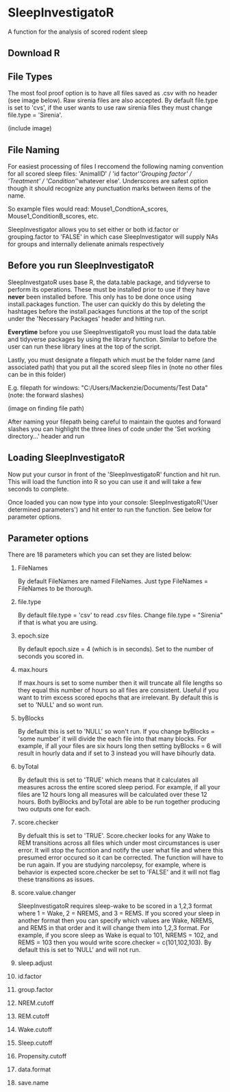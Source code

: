 # SleepInvestigatoR
A function for the analysis of scored rodent sleep

## Download R

## File Types

The most fool proof option is to have all files saved as .csv with no header (see image below). Raw sirenia files are also accepted. By default file.type is set to 'cvs', if the user wants to use raw sirenia files they must change file.type = 'Sirenia'.

(include image)

## File Naming

For easiest processing of files I reccomend the following naming convention for all scored sleep files: 'AnimalID' / 'id factor'_'Grouping factor' / 'Treatment' / 'Condition'_'whatever else'. Underscores are safest option though it should recognize any punctuation marks between items of the name.

So example files would read: Mouse1_CondtionA_scores, Mouse1_ConditionB_scores, etc. 

SleepInvestigator allows you to set either or both id.factor or grouping.factor to 'FALSE' in which case SleepInvestigator will supply NAs for groups and internally delienate animals respectively

## Before you run SleepInvestigatoR

SleepInvestgatoR uses base R, the data.table package, and tidyverse to perform its operations. These must be installed prior to use if they have **never** been installed before. This only has to be done once using install.packages function. The user can quickly do this by deleting the hashtages before the install.packages functions at the top of the script under the 'Necessary Packages' header and hitting run.

**Everytime** before you use SleepInvestigatoR you must load the data.table and tidyverse packages by using the library function. Similar to before the user can run these library lines at the top of the script.

Lastly, you must designate a filepath which must be the folder name (and associated path) that you put all the scored sleep files in (note no other files can be in this folder)

E.g. filepath for windows: "C:/Users/Mackenzie/Documents/Test Data" (note: the forward slashes)

(image on finding file path)

After naming your filepath being careful to maintain the quotes and forward slashes you can highlight the three lines of code under the 'Set working directory...' header and run

## Loading SleepInvestigatoR

Now put your cursor in front of the 'SleepInvestigatoR' function and hit run. This will load the function into R so you can use it and will take a few seconds to complete.

Once loaded you can now type into your console: SleepInvestigatoR('User determined parameters') and hit enter to run the function. See below for parameter options.

## Parameter options

There are 18 parameters which you can set they are listed below:

1. FileNames

   By default FileNames are named FileNames. Just type FileNames = FileNames to be thorough.
   
2. file.type

   By default file.type = 'csv' to read .csv files. Change file.type = "Sirenia" if that is what you are using.
   
5. epoch.size

   By default epoch.size = 4 (which is in seconds). Set to the number of seconds you scored in.
   
7. max.hours

   If max.hours is set to some number then it will truncate all file lengths so they equal this number of hours so all files are consistent. Useful if you want to trim
   excess scored epochs that are irrelevant. By default this is set to 'NULL' and so wont run.
   
9. byBlocks

   By default this is set to 'NULL' so won't run. If you change byBlocks = 'some number' it will divide the each file into that many blocks. For example, if all your        files are six hours long then setting byBlocks = 6 will result in hourly data and if set to 3 instead you will have bihourly data. 
   
11. byTotal

    By default this is set to 'TRUE' which means that it calculates all measures across the entire scored sleep period. For example, if all your files are 12 hours long all measures will be calculated over these 12 hours. Both byBlocks and byTotal are able to be run together producing two outputs one for each.
    
13. score.checker

    By defualt this is set to 'TRUE'. Score.checker looks for any Wake to REM transitions across all files which under most circumstances is user error. It will stop the fucntion and notify the user what file and where this presumed error occured so it can be corrected. The function will have to be run again. If you are studying narcolepsy, for example, where is behavior is expected score.checker be set to 'FALSE' and it will not flag these transitions as issues.
    
15. score.value.changer

    SleepInvestigatoR requires sleep-wake to be scored in a 1,2,3 format where 1 = Wake, 2 = NREMS, and 3 = REMS. If you scored your sleep in another format then you can specify which values are Wake, NREMS, and REMS in that order and it will change them into 1,2,3 format. For example, if you score sleep as Wake is equal to 101, NREMS = 102, and REMS = 103 then you would write score.checker = c(101,102,103). By default this is set to 'NULL' and will not run.
   
17. sleep.adjust
18. id.factor
19. group.factor
20. NREM.cutoff
21. REM.cutoff
22. Wake.cutoff
23. Sleep.cutoff
24. Propensity.cutoff
25. data.format
26. save.name
